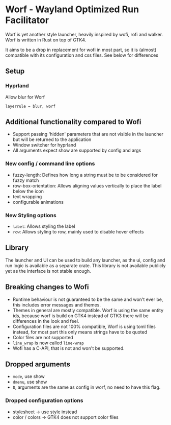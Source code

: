 # Worf - Wayland Optimized Run Facilitator

Worf is yet another style launcher, heavily inspired by wofi, rofi and walker.
Worf is written in Rust on top of GTK4. 

It aims to be a drop in replacement for wofi in most part, so it is (almost) compatible with its 
configuration and css files. See below for differences



## Setup

### Hyprland

Allow blur for Worf
```
layerrule = blur, worf
```

## Additional functionality compared to Wofi
* Support passing 'hidden' parameters that are not visible in the launcher but will be returned to the application
* Window switcher for hyprland
* All arguments expect show are supported by config and args

### New config / command line options
* fuzzy-length: Defines how long a string must be to be considered for fuzzy match
* row-box-orientation: Allows aligning values vertically to place the label below the icon
* text wrapping
* configurable animations

### New Styling options
* `label`: Allows styling the label
* `row`: Allows styling to row, mainly used to disable hover effects

## Library

The launcher and UI can be used to build any launcher, as the ui, config and run logic is available as a separate crate.
This library is not available publicly yet as the interface is not stable enough.


## Breaking changes to Wofi
* Runtime behaviour is not guaranteed to be the same and won't ever be, this includes error messages and themes.
* Themes in general are mostly compatible. Worf is using the same entity ids, 
  because worf is build on GTK4 instead of GTK3 there will be differences in the look and feel.
* Configuration files are not 100% compatible, Worf is using toml files instead, for most part this only means strings have to be quoted
* Color files are not supported
* `line_wrap` is now called `line-wrap`
* Wofi has a C-API, that is not and won't be supported.

## Dropped arguments
* `mode`, use show
* `dmenu`, use show
* `D`, arguments are the same as config in worf, no need to have this flag.

### Dropped configuration options
* stylesheet -> use style instead
* color / colors -> GTK4 does not support color files

